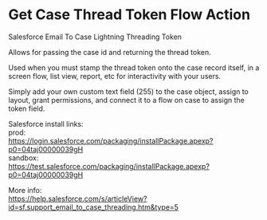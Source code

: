 # Get Case Thread Token Flow Action
Salesforce Email To Case Lightning Threading Token

Allows for passing the case id and returning the thread token.

Used when you must stamp the thread token onto the case record itself, in a screen flow, list view, report, etc for interactivity with your users.

Simply add your own custom text field (255) to the case object, assign to layout, grant permissions, and connect it to a flow on case to assign the token field.

Salesforce install links:\
prod:     
https://login.salesforce.com/packaging/installPackage.apexp?p0=04taj00000039gH \
sandbox:  
https://test.salesforce.com/packaging/installPackage.apexp?p0=04taj00000039gH 

More info:\
https://help.salesforce.com/s/articleView?id=sf.support_email_to_case_threading.htm&type=5
